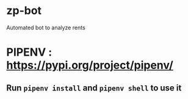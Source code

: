 # zp-bot

Automated bot to analyze rents 


# PIPENV : https://pypi.org/project/pipenv/


## Run `pipenv install` and `pipenv shell` to use it 
